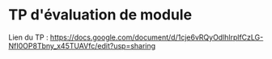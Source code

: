 # TP d'évaluation de module

Lien du TP : https://docs.google.com/document/d/1cje6vRQyOdlhlrplfCzLG-NfI0OP8Tbny_x45TUAVfc/edit?usp=sharing
